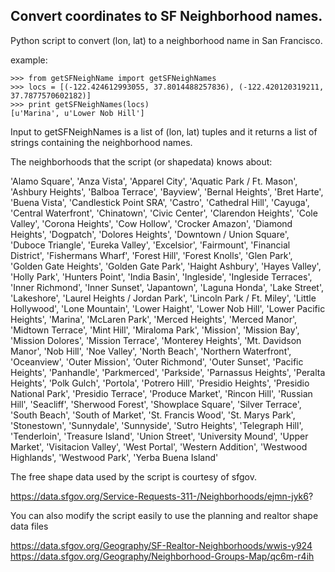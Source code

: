 <h2>Convert coordinates to SF Neighborhood names.</h2>

Python script to convert (lon, lat) to a neighborhood name in San Francisco.

example:
```
>>> from getSFNeighName import getSFNeighNames
>>> locs = [(-122.424612993055, 37.8014488257836), (-122.420120319211, 37.7877570602182)]
>>> print getSFNeighNames(locs)
[u'Marina', u'Lower Nob Hill']
```

Input to getSFNeighNames is a list of (lon, lat) tuples and
it returns a list of strings containing the neighborhood names.

The neighborhoods that the script (or shapedata) knows about:

'Alamo Square',
'Anza Vista',
'Apparel City',
'Aquatic Park / Ft. Mason',
'Ashbury Heights',
'Balboa Terrace',
'Bayview',
'Bernal Heights',
'Bret Harte',
'Buena Vista',
'Candlestick Point SRA',
'Castro',
'Cathedral Hill',
'Cayuga',
'Central Waterfront',
'Chinatown',
'Civic Center',
'Clarendon Heights',
'Cole Valley',
'Corona Heights',
'Cow Hollow',
'Crocker Amazon',
'Diamond Heights',
'Dogpatch',
'Dolores Heights',
'Downtown / Union Square',
'Duboce Triangle',
'Eureka Valley',
'Excelsior',
'Fairmount',
'Financial District',
'Fishermans Wharf',
'Forest Hill',
'Forest Knolls',
'Glen Park',
'Golden Gate Heights',
'Golden Gate Park',
'Haight Ashbury',
'Hayes Valley',
'Holly Park',
'Hunters Point',
'India Basin',
'Ingleside',
'Ingleside Terraces',
'Inner Richmond',
'Inner Sunset',
'Japantown',
'Laguna Honda',
'Lake Street',
'Lakeshore',
'Laurel Heights / Jordan Park',
'Lincoln Park / Ft. Miley',
'Little Hollywood',
'Lone Mountain',
'Lower Haight',
'Lower Nob Hill',
'Lower Pacific Heights',
'Marina',
'McLaren Park',
'Merced Heights',
'Merced Manor',
'Midtown Terrace',
'Mint Hill',
'Miraloma Park',
'Mission',
'Mission Bay',
'Mission Dolores',
'Mission Terrace',
'Monterey Heights',
'Mt. Davidson Manor',
'Nob Hill',
'Noe Valley',
'North Beach',
'Northern Waterfront',
'Oceanview',
'Outer Mission',
'Outer Richmond',
'Outer Sunset',
'Pacific Heights',
'Panhandle',
'Parkmerced',
'Parkside',
'Parnassus Heights',
'Peralta Heights',
'Polk Gulch',
'Portola',
'Potrero Hill',
'Presidio Heights',
'Presidio National Park',
'Presidio Terrace',
'Produce Market',
'Rincon Hill',
'Russian Hill',
'Seacliff',
'Sherwood Forest',
'Showplace Square',
'Silver Terrace',
'South Beach',
'South of Market',
'St. Francis Wood',
'St. Marys Park',
'Stonestown',
'Sunnydale',
'Sunnyside',
'Sutro Heights',
'Telegraph Hill',
'Tenderloin',
'Treasure Island',
'Union Street',
'University Mound',
'Upper Market',
'Visitacion Valley',
'West Portal',
'Western Addition',
'Westwood Highlands',
'Westwood Park',
'Yerba Buena Island'


The free shape data used by the script is courtesy of sfgov.

https://data.sfgov.org/Service-Requests-311-/Neighborhoods/ejmn-jyk6?

You can also modify the script easily to use the planning and
realtor shape data files

https://data.sfgov.org/Geography/SF-Realtor-Neighborhoods/wwis-y924
https://data.sfgov.org/Geography/Neighborhood-Groups-Map/qc6m-r4ih
